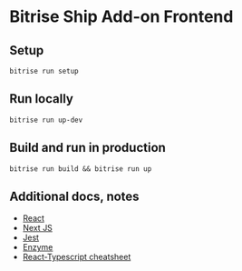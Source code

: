 # Bitrise Ship Add-on Frontend

## Setup

`bitrise run setup`

## Run locally

`bitrise run up-dev`

## Build and run in production

`bitrise run build && bitrise run up`

## Additional docs, notes

- [React](https://reactjs.org/docs)
- [Next JS](https://nextjs.org/docs)
- [Jest](https://jestjs.io/docs/en/api)
- [Enzyme](https://airbnb.io/enzyme/)
- [React-Typescript cheatsheet](https://github.com/typescript-cheatsheets/react-typescript-cheatsheet)